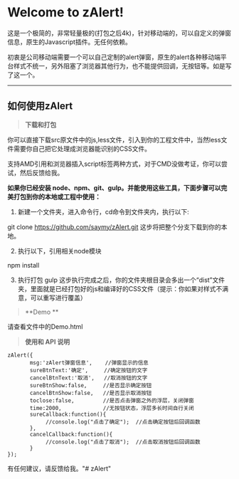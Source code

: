 Welcome to zAlert!
===================


这是一个极简的，非常轻量极的(打包之后4k)，针对移动端的，可以自定义的弹窗信息，原生的Javascript插件。无任何依赖。

初衷是公司移动端需要一个可以自己定制的alert弹窗，原生的alert各种移动端平台样式不统一，另外阻塞了浏览器其他行为，也不能提供回调，无按钮等。如是写了这一个。

----------

如何使用zAlert
-------------

> **下载和打包**

你可以直接下载src原文件中的js,less文件，引入到你的工程文件中，当然less文件需要你自己把它处理成浏览器能识别的CSS文件。

支持AMD引用和浏览器插入script标签两种方式，对于CMD没做考证，你可以尝试，然后反馈给我。

**如果你已经安装 node、npm、git、gulp。并能使用这些工具，下面步骤可以完美打包到你的本地或工程中使用：**

 1. 新建一个文件夹，进入命令行，cd命令到文件夹内，执行以下:

 


 git clone https://github.com/saymy/zAlert.git
这步将把整个分支下载到你的本地。

 2. 执行以下，引用相关node模块

   


 npm install

 3. 执行打包
gulp
这步执行完成之后，你的文件夹根目录会多出一个“dist”文件夹，里面就是已经打包好的js和编译好的CSS文件（提示：你如果对样式不满意，可以重写进行覆盖）

> **Demo **

   请查看文件中的Demo.html
 

> **使用和 API 说明**

    zAlert({
    	   msg:'zAlert弹窗信息',    //弹窗显示的信息
    	   sureBtnText:'确定',     //确定按钮的文字
    	   cancelBtnText:'取消',   //取消按钮的文字
    	   sureBtnShow:false,     //是否显示确定按钮
    	   cancelBtnShow:false,   //是否显示取消按钮
    	   toclose:false,         //是否点击弹窗之外的浮层，关闭弹窗
    	   time:2000,             //无按钮状态，浮层多长时间自行关闭
    	   sureCallback:function(){ 
    		    //console.log("点击了确定");  //点击确定按钮后回调函数
    	   },
    	   cancelCallback:function(){
    		    //console.log("点击了取消");  //点击取消按钮后回调函数
    	   }
    });

有任何建议，请反馈给我。"# zAlert" 
